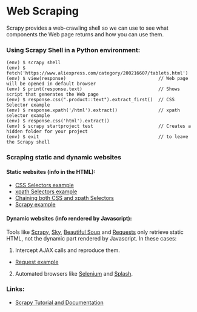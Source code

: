 # Web Scraping

Scrapy provides a web-crawling shell so we can use to see what components the Web page returns and how you can use them.

### Using Scrapy Shell in a Python environment:
```
(env) $ scrapy shell
(env) $ fetch('https://www.aliexpress.com/category/200216607/tablets.html')
(env) $ view(response)                                  // Web page will be opened in default browser
(env) $ print(response.text)                            // Shows script that generates the Web page
(env) $ response.css(".product::text").extract_first()  // CSS Selector example
(env) $ response.xpath('/html').extract()               // xpath selector example
(env) $ response.css('html').extract()
(env) $ scrapy startproject test                        // Creates a hidden folder for your project
(env) $ exit                                            // to leave the Scrapy shell
```

### Scraping static and dynamic websites

#### Static websites (info in the HTML):

* [CSS Selectors example](https://github.com/letyrobueno/Python/blob/master/web_scraping/css_selectors.py)
* [xpath Selectors example](https://github.com/letyrobueno/Python/blob/master/web_scraping/xpath_selectors.py)
* [Chaining both CSS and xpath Selectors](https://github.com/letyrobueno/Python/blob/master/web_scraping/chaining_xpath_css_selectors.py)
* [Scrapy example](https://github.com/letyrobueno/Python/blob/master/web_scraping/spider_bestbuy_scrapy.py)

#### Dynamic websites (info rendered by Javascript):
Tools like [Scrapy](https://scrapy.org/), [Sky](http://docs.python-requests.org/en/master/), [Beautiful Soup](https://www.crummy.com/software/BeautifulSoup/bs4/doc/) and [Requests](http://docs.python-requests.org/en/master/) only retrieve static HTML, not the dynamic part rendered by Javascript. In these cases:
1. Intercept AJAX calls and reproduce them.
* [Request example](https://github.com/letyrobueno/Python/blob/master/web_scraping/spider_bestbuy_scrapy.py)

2. Automated browsers like [Selenium](https://selenium.dev/) and [Splash](https://splash.readthedocs.io/en/stable/).


### Links:
* [Scrapy Tutorial and Documentation](https://docs.scrapy.org/en/latest/intro/tutorial.html)
